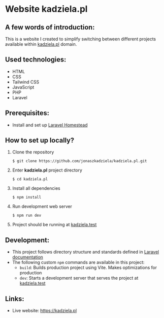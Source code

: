 # Website kadziela.pl

## A few words of introduction:
This is a website I created to simplify switching between different projects available within [kadziela.pl](https://kadziela.pl) domain.

## Used technologies:
* HTML
* CSS
* Tailwind CSS
* JavaScript
* PHP
* Laravel

## Prerequisites:
* Install and set up [Laravel Homestead](https://laravel.com/docs/11.x/homestead)

## How to set up locally?
1. Clone the repository
	```
	$ git clone https://github.com/jonaszkadziela/kadziela.pl.git
	```
1. Enter **kadziela.pl** project directory
	```
	$ cd kadziela.pl
	```
1. Install all dependencies
	```
	$ npm install
	```
1. Run development web server
	```
	$ npm run dev
	```
1. Project should be running at [kadziela.test](http://kadziela.test)

## Development:
* This project follows directory structure and standards defined in [Laravel documentation](https://laravel.com/docs/11.x/structure)
* The following custom `npm` commands are available in this project:
    * `build`: Builds production project using Vite. Makes optimizations for production
    * `dev`: Starts a development server that serves the project at [kadziela.test](http://kadziela.test)

## Links:
* Live website: https://kadziela.pl
